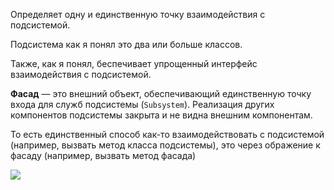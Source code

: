 Определяет одну и единственную точку взаимодействия с подсистемой.

Подсистема как я понял это два или больше классов.

Также, как я понял, беспечивает упрощенный интерфейс взаимодействия с подсистемой.

**Фасад** — это внешний объект, обеспечивающий единственную точку входа для служб подсистемы (`Subsystem`).
Реализация других компонентов подсистемы закрыта и не видна внешним компонентам.

То есть единственный способ как-то взаимодействовать с подсистемой (например, вызвать метод класса подсистемы), 
это через ображение к фасаду (например, вызвать метод фасада)

![](https://goo.gl/3LgHTj)



